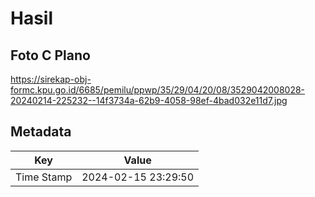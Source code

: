 # Hasil

## Foto C Plano

https://sirekap-obj-formc.kpu.go.id/6685/pemilu/ppwp/35/29/04/20/08/3529042008028-20240214-225232--14f3734a-62b9-4058-98ef-4bad032e11d7.jpg


## Metadata

| Key        | Value               |
| ---------- | ------------------- |
| Time Stamp | 2024-02-15 23:29:50 |



